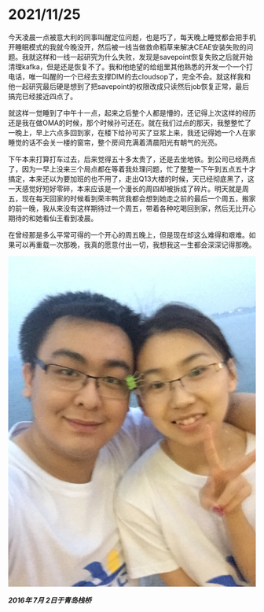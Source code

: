 # 2021/11/25

今天凌晨一点被意大利的同事叫醒定位问题，也是巧了，每天晚上睡觉都会把手机开睡眠模式的我就今晚没开，然后被一线当做救命稻草来解决CEAE安装失败的问题。我就这样和一线一起研究为什么失败，发现是savepoint恢复失败之后就开始清理kafka，但是还是恢复不了。我和他绝望的给组里其他熟悉的开发一个一个打电话，唯一叫醒的一个已经去支撑DIM的去cloudsop了，完全不会。就这样我和他一起研究最后硬是想到了把savepoint的权限改成只读然后job恢复正常，最后搞完已经接近四点了。

就这样一觉睡到了中午十一点，起来之后整个人都是懵的，还记得上次这样的经历还是我在做OMA的时候，那个时候孙可还在。就在我们过点的那天，我整整忙了一晚上，早上六点多回到家，在楼下给孙可买了豆浆上来，我还记得她一个人在家睡觉的话不会关一楼的窗帘，整个房间充满着清晨阳光有朝气的光亮。

下午本来打算打车过去，后来觉得五十多太贵了，还是去坐地铁。到公司已经两点了，因为一早上没来三个局点都在等着我处理问题，忙了整整一下午到五点五十才搞定，本来还以为要加班的也不用了，走出Q13大楼的时候，天已经彻底黑了，这一天感觉好短好零碎，本来应该是一个漫长的周四却被拆成了碎片。明天就是周五，现在每天回家的时候看到荣丰鸭货我都会想到她走之前的最后一个周五，搬家的前一晚，我从来没有这样期待过一个周五，带着各种吃喝回到家，然后无比开心期待的和她看仙王看到凌晨。

在曾经那是多么平常可得的一个开心的周五晚上，但是现在却这么难得和艰难。如果可以再重载一次那晚，我真的愿意付出一切，我想我这一生都会深深记得那晚。

![2016年7月2日于青岛栈桥.jpg](../images/2016年7月2日于青岛栈桥.jpg)

___2016年 7月 2日于青岛栈桥___